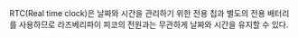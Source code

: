 RTC(Real time clock)은 날짜와 시간을 관리하기 위한 전용 칩과 별도의 전용 배터리를 사용하므로 라즈베리파이 피코의 전원과는 무관하게 날짜와 시간을 유지할 수 있다. 
